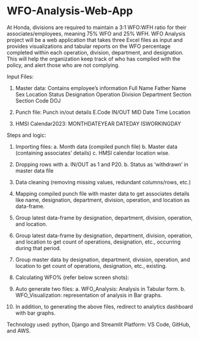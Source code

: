 # WFO-Analysis-Web-App

At Honda, divisions are required to maintain a 3:1 WFO:WFH ratio for their associates/employees, meaning 75% WFO and 25% WFH. 
WFO Analysis project will be a web application that takes three Excel files as input and provides visualizations and tabular reports on the WFO percentage completed within each operation, division, department, and designation. 
This will help the organization keep track of who has complied with the policy, and alert those who are not complying.


Input Files: 
1.	Master data: Contains employee’s information
Full Name	Father Name	Sex	Location	Status	Designation	Operation	Division	Department	Section	Section Code	DOJ

2.	Punch file: Punch in/out details
E.Code	IN/OUT	MID	Date	Time	Location

3.	HMSI Calendar2023: 
MONTHDATEYEAR	DATEDAY	ISWORKINGDAY


Steps and logic:
1.	Importing files:
a.	Month data (compiled punch file)
b.	Master data (containing associates’ details)
c.	HMSI calendar location wise. 
2.	Dropping rows with 
a.	IN/OUT as 1 and P20.
b.	Status as ‘withdrawn’ in master data file
3.	Data cleaning (removing missing values, redundant columns/rows, etc.)
4.	Mapping compiled punch file with master data to get associates details like name, designation, department, division, operation, and location as data-frame.
5.	Group latest data-frame by designation, department, division, operation, and location.
6.	Group latest data-frame by designation, department, division, operation, and location to get count of operations, designation, etc., occurring during that period.
7.	Group master data by designation, department, division, operation, and location to get count of operations, designation, etc., existing.
8.	Calculating WFO% (refer below screen shots):

 


 
9.	Auto generate two files:
a.	WFO_Analysis: Analysis in Tabular form.
b.	WFO_Visualization: representation of analysis in Bar graphs.

10.	In addition, to generating the above files, redirect to analytics dashboard with bar graphs. 



Technology used: python, Django and Streamlit
Platform: VS Code, GitHub, and AWS.
